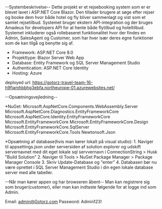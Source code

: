 --Systembeskrivelse--
Dette projekt er et rejsebooking system som er er blevet lavet i ASP.NET Core Blazor. Den tillader brugere at søge efter rejser og booke 
dem hvor både hotel og fly bliver sammenlagt og vist som et samlet rejsetilbud. Systemet bruger ekstern API-integration og der bruges
Amadeus for developers API for at hente både flytilbud og hoteltilbud. Systemet inkluderer også rollebaseret funktionalitet hvor der findes en
Admin, SalesAgent og Customer, som har hver især deres egne funktioner som de kan tilgå og benytte sig af.

* Framework: ASP.NET Core 8.0
* Projekttype: Blazor Server Web App
* Database: Entity Framework og SQL Server Management Studio
* Authentication: ASP.NET Core Identity
* Hosting: Azure

deployed url: https://gotorz-travel-team-16-h9fjamhbbhg3ebfa.northeurope-01.azurewebsites.net/

--Opsætningsvejledning--

      
*NuGet: Microsoft.AspNetCore.Components.WebAssembly.Server
        Microsoft.AspNetCore.Diagnostics.EntityFrameworkCore
        Microsoft.AspNetCore.Identity.EntityFrameworkCore 
        Microsoft.EntityFrameworkCore
        Microsoft.EntityFrameworkCore.Design
        Microsoft.EntityFrameworkCore.SqlServer
        Microsoft.EntityFrameworkCore.Tools
        Newtonsoft.Json

*Opsætning af database(hvis man kører lokalt på visual studio): 1. Naviger til appsettings.json under serversiden af solution explorer og udskift servernavnet med dit eget lokale sql servvernavn i ConnectionString > Husk "Build Solution"
                        2. Naviger til Tools > NuGet Package Manager > Package Manager Console
                        3. Skriv Update-Database og "enter"
                        4. Databasen bør nu være oprettet i SQL Server Management Studio i din egen lokale database server med alle tabeller.
                        
--Når man kører appen og har browseren åbent--
Man kan registrere sig som bruger(customer),
eller man kan indtaste følgende for at logge ind som Admin.

Email:    admin@Gotorz.com
Password: Admin123!



